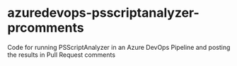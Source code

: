 # azuredevops-psscriptanalyzer-prcomments
Code for running PSScriptAnalyzer in an Azure DevOps Pipeline and posting the results in Pull Request comments
